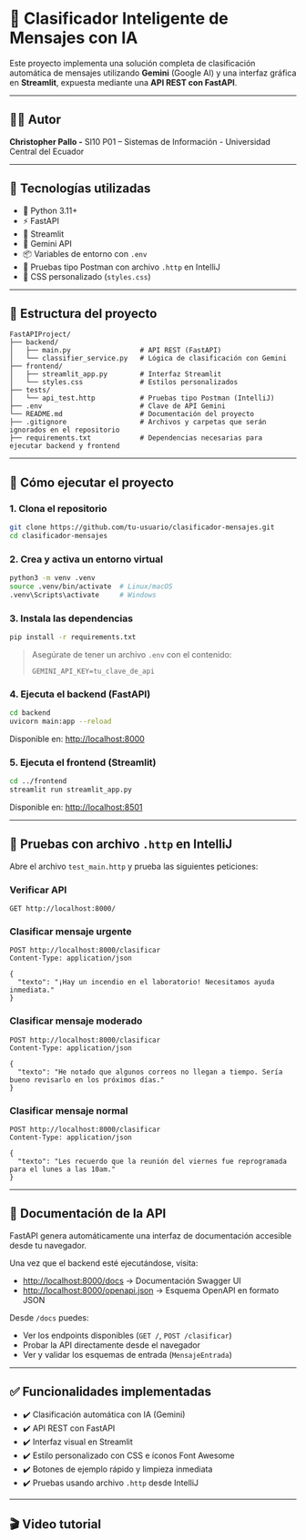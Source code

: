 # 🧠 Clasificador Inteligente de Mensajes con IA

Este proyecto implementa una solución completa de clasificación automática de mensajes utilizando **Gemini** (Google AI) y una interfaz gráfica en **Streamlit**, expuesta mediante una **API REST con FastAPI**.

---
## 👨‍💻 Autor

**Christopher Pallo -**
SI10 P01 – Sistemas de Información -
Universidad Central del Ecuador

---
## 🧩 Tecnologías utilizadas

- 🐍 Python 3.11+
- ⚡ FastAPI
- 🎨 Streamlit
- 🤖 Gemini API
- 📦 Variables de entorno con `.env`
- 🧪 Pruebas tipo Postman con archivo `.http` en IntelliJ
- 🎨 CSS personalizado (`styles.css`)

---

## 📁 Estructura del proyecto

```
FastAPIProject/
├── backend/
│   ├── main.py                 # API REST (FastAPI)
│   └── classifier_service.py   # Lógica de clasificación con Gemini
├── frontend/
│   ├── streamlit_app.py        # Interfaz Streamlit
│   └── styles.css              # Estilos personalizados
├── tests/
│   └── api_test.http           # Pruebas tipo Postman (IntelliJ)
├── .env                        # Clave de API Gemini
└── README.md                   # Documentación del proyecto
├── .gitignore                  # Archivos y carpetas que serán ignorados en el repositorio
├── requirements.txt            # Dependencias necesarias para ejecutar backend y frontend
```

---

## 🚀 Cómo ejecutar el proyecto

### 1. Clona el repositorio

```bash
git clone https://github.com/tu-usuario/clasificador-mensajes.git
cd clasificador-mensajes
```

### 2. Crea y activa un entorno virtual

```bash
python3 -m venv .venv
source .venv/bin/activate  # Linux/macOS
.venv\Scripts\activate     # Windows
```

### 3. Instala las dependencias

```bash
pip install -r requirements.txt
```

> Asegúrate de tener un archivo `.env` con el contenido:
> ```
> GEMINI_API_KEY=tu_clave_de_api
> ```

### 4. Ejecuta el backend (FastAPI)

```bash
cd backend
uvicorn main:app --reload
```

Disponible en: [http://localhost:8000](http://localhost:8000)

### 5. Ejecuta el frontend (Streamlit)

```bash
cd ../frontend
streamlit run streamlit_app.py
```

Disponible en: [http://localhost:8501](http://localhost:8501)

---

## 🔎 Pruebas con archivo `.http` en IntelliJ

Abre el archivo `test_main.http` y prueba las siguientes peticiones:

### Verificar API
```http
GET http://localhost:8000/
```

### Clasificar mensaje urgente
```http
POST http://localhost:8000/clasificar
Content-Type: application/json

{
  "texto": "¡Hay un incendio en el laboratorio! Necesitamos ayuda inmediata."
}
```

### Clasificar mensaje moderado
```http
POST http://localhost:8000/clasificar
Content-Type: application/json

{
  "texto": "He notado que algunos correos no llegan a tiempo. Sería bueno revisarlo en los próximos días."
}
```

### Clasificar mensaje normal
```http
POST http://localhost:8000/clasificar
Content-Type: application/json

{
  "texto": "Les recuerdo que la reunión del viernes fue reprogramada para el lunes a las 10am."
}
```

---

## 📘 Documentación  de la API

FastAPI genera automáticamente una interfaz de documentación accesible desde tu navegador.

Una vez que el backend esté ejecutándose, visita:

- [http://localhost:8000/docs](http://localhost:8000/docs) → Documentación Swagger UI  
- [http://localhost:8000/openapi.json](http://localhost:8000/openapi.json) → Esquema OpenAPI en formato JSON

Desde `/docs` puedes:
- Ver los endpoints disponibles (`GET /`, `POST /clasificar`)
- Probar la API directamente desde el navegador
- Ver y validar los esquemas de entrada (`MensajeEntrada`)
---

## ✅ Funcionalidades implementadas

- ✔️ Clasificación automática con IA (Gemini)
- ✔️ API REST con FastAPI
- ✔️ Interfaz visual en Streamlit
- ✔️ Estilo personalizado con CSS e íconos Font Awesome
- ✔️ Botones de ejemplo rápido y limpieza inmediata
- ✔️ Pruebas usando archivo `.http` desde IntelliJ

---

## 🎬 Video tutorial


